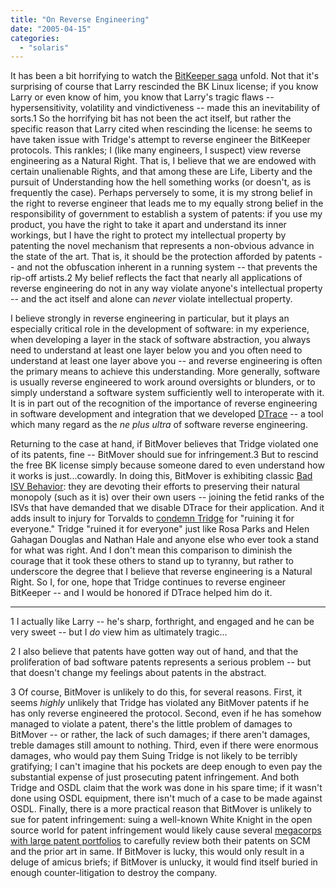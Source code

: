 ```yaml
---
title: "On Reverse Engineering"
date: "2005-04-15"
categories: 
  - "solaris"
---
```


It has been a bit horrifying to watch the [BitKeeper saga](http://linux.slashdot.org/article.pl?sid=05/04/13/164257&tid=109&tid=106) unfold. Not that it's surprising of course that Larry rescinded the BK Linux license; if you know Larry or even know of him, you know that Larry's tragic flaws -- hypersensitivity, volatility and vindictiveness -- made this an inevitability of sorts.1 So the horrifying bit has not been the act itself, but rather the specific reason that Larry cited when rescinding the license: he seems to have taken issue with Tridge's attempt to reverse engineer the BitKeeper protocols. This rankles; I (like many engineers, I suspect) view reverse engineering as a Natural Right. That is, I believe that we are endowed with certain unalienable Rights, and that among these are Life, Liberty and the pursuit of Understanding how the hell something works (or doesn't, as is frequently the case). Perhaps perversely to some, it is my strong belief in the right to reverse engineer that leads me to my equally strong belief in the responsibility of government to establish a system of patents: if you use my product, you have the right to take it apart and understand its inner workings, but I have the right to protect my intellectual property by patenting the novel mechanism that represents a non-obvious advance in the state of the art. That is, it should be the protection afforded by patents -- and not the obfuscation inherent in a running system -- that prevents the rip-off artists.2 My belief reflects the fact that nearly all applications of reverse engineering do not in any way violate anyone's intellectual property -- and the act itself and alone can _never_ violate intellectual property.

I believe strongly in reverse engineering in particular, but it plays an especially critical role in the development of software: in my experience, when developing a layer in the stack of software abstraction, you always need to understand at least one layer below you and you often need to understand at least one layer above you -- and reverse engineering is often the primary means to achieve this understanding. More generally, software is usually reverse engineered to work around oversights or blunders, or to simply understand a software system sufficiently well to interoperate with it. It is in part out of the recognition of the importance of reverse engineering in software development and integration that we developed [DTrace](http://www.sun.com/bigadmin/content/dtrace/dtrace_usenix.pdf) -- a tool which many regard as the _ne plus ultra_ of software reverse engineering.

Returning to the case at hand, if BitMover believes that Tridge violated one of its patents, fine -- BitMover should sue for infringement.3 But to rescind the free BK license simply because someone dared to even understand how it works is just...cowardly. In doing this, BitMover is exhibiting classic [Bad ISV Behavior](http://blogs.sun.com/roller/page/bmc/20040828#the_economics_of_software): they are devoting their efforts to preserving their natural monopoly (such as it is) over their own users -- joining the fetid ranks of the ISVs that have demanded that we disable DTrace for their application. And it adds insult to injury for Torvalds to [condemn Tridge](http://www.realworldtech.com/forums/index.cfm?action=detail&PostNum=3322&Thread=2&entryID=49312&roomID=11) for "ruining it for everyone." Tridge "ruined it for everyone" just like Rosa Parks and Helen Gahagan Douglas and Nathan Hale and anyone else who ever took a stand for what was right. And I don't mean this comparison to diminish the courage that it took these others to stand up to tyranny, but rather to underscore the degree that I believe that reverse engineering is a Natural Right. So I, for one, hope that Tridge continues to reverse engineer BitKeeper -- and I would be honored if DTrace helped him do it.

* * *

1 I actually like Larry -- he's sharp, forthright, and engaged and he can be very sweet -- but I _do_ view him as ultimately tragic...

2 I also believe that patents have gotten way out of hand, and that the proliferation of bad software patents represents a serious problem -- but that doesn't change my feelings about patents in the abstract.

3 Of course, BitMover is unlikely to do this, for several reasons. First, it seems _highly_ unlikely that Tridge has violated any BitMover patents if he has only reverse engineered the protocol. Second, even if he has somehow managed to violate a patent, there's the little problem of damages to BitMover -- or rather, the lack of such damages; if there aren't damages, treble damages still amount to nothing. Third, even if there were enormous damages, who would pay them Suing Tridge is not likely to be terribly gratifying; I can't imagine that his pockets are deep enough to even pay the substantial expense of just prosecuting patent infringement. And both Tridge and OSDL claim that the work was done in his spare time; if it wasn't done using OSDL equipment, there isn't much of a case to be made against OSDL. Finally, there is a more practical reason that BitMover is unlikely to sue for patent infringement: suing a well-known White Knight in the open source world for patent infringement would likely cause several [megacorps with large patent portfolios](http://www.uspto.gov/web/offices/com/speeches/05-03.htm) to carefully review both their patents on SCM and the prior art in same. If BitMover is lucky, this would only result in a deluge of amicus briefs; if BitMover is unlucky, it would find itself buried in enough counter-litigation to destroy the company.
